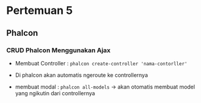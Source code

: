 # Pertemuan 5
## Phalcon

### CRUD Phalcon Menggunakan Ajax

- Membuat Controller : `phalcon create-controller 'nama-contorller'`

- Di phalcon akan automatis ngeroute ke controllernya

- membuat modal : `phalcon all-models` -> akan otomatis membuat model yang ngikutin dari controllernya